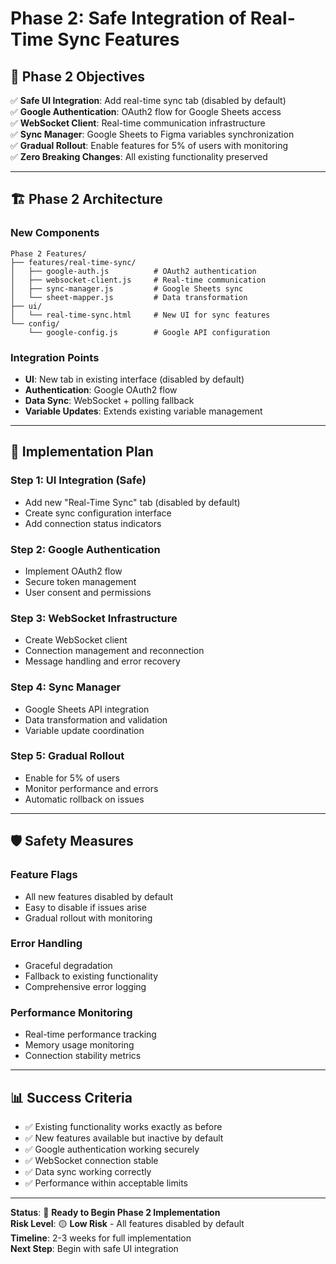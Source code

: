# Phase 2: Safe Integration of Real-Time Sync Features

## 🎯 **Phase 2 Objectives**

✅ **Safe UI Integration**: Add real-time sync tab (disabled by default)  
✅ **Google Authentication**: OAuth2 flow for Google Sheets access  
✅ **WebSocket Client**: Real-time communication infrastructure  
✅ **Sync Manager**: Google Sheets to Figma variables synchronization  
✅ **Gradual Rollout**: Enable features for 5% of users with monitoring  
✅ **Zero Breaking Changes**: All existing functionality preserved  

---

## 🏗️ **Phase 2 Architecture**

### **New Components**
```
Phase 2 Features/
├── features/real-time-sync/
│   ├── google-auth.js          # OAuth2 authentication
│   ├── websocket-client.js     # Real-time communication
│   ├── sync-manager.js         # Google Sheets sync
│   └── sheet-mapper.js         # Data transformation
├── ui/
│   └── real-time-sync.html     # New UI for sync features
└── config/
    └── google-config.js        # Google API configuration
```

### **Integration Points**
- **UI**: New tab in existing interface (disabled by default)
- **Authentication**: Google OAuth2 flow
- **Data Sync**: WebSocket + polling fallback
- **Variable Updates**: Extends existing variable management

---

## 🔧 **Implementation Plan**

### **Step 1: UI Integration (Safe)**
- Add new "Real-Time Sync" tab (disabled by default)
- Create sync configuration interface
- Add connection status indicators

### **Step 2: Google Authentication**
- Implement OAuth2 flow
- Secure token management
- User consent and permissions

### **Step 3: WebSocket Infrastructure**
- Create WebSocket client
- Connection management and reconnection
- Message handling and error recovery

### **Step 4: Sync Manager**
- Google Sheets API integration
- Data transformation and validation
- Variable update coordination

### **Step 5: Gradual Rollout**
- Enable for 5% of users
- Monitor performance and errors
- Automatic rollback on issues

---

## 🛡️ **Safety Measures**

### **Feature Flags**
- All new features disabled by default
- Easy to disable if issues arise
- Gradual rollout with monitoring

### **Error Handling**
- Graceful degradation
- Fallback to existing functionality
- Comprehensive error logging

### **Performance Monitoring**
- Real-time performance tracking
- Memory usage monitoring
- Connection stability metrics

---

## 📊 **Success Criteria**

- ✅ Existing functionality works exactly as before
- ✅ New features available but inactive by default
- ✅ Google authentication working securely
- ✅ WebSocket connection stable
- ✅ Data sync working correctly
- ✅ Performance within acceptable limits

---

**Status**: 🚀 **Ready to Begin Phase 2 Implementation**  
**Risk Level**: 🟡 **Low Risk** - All features disabled by default  
**Timeline**: 2-3 weeks for full implementation  
**Next Step**: Begin with safe UI integration
